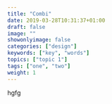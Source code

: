 ```yaml
---
title: "Combi"
date: 2019-03-28T10:31:37+01:00
draft: false
image: ""
showonlyimage: false
categories: ["design"]
keywords: ["key", "words"]
topics: ["topic 1"]
tags: ["one", "two"]
weight: 1
---
```


hgfg